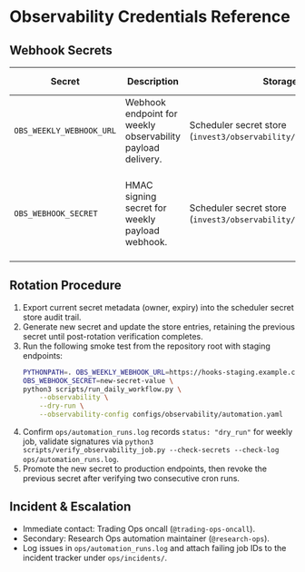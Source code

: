 # Observability Credentials Reference

## Webhook Secrets
| Secret | Description | Storage | Rotation Owner | Rotation Cadence | Notes |
| --- | --- | --- | --- | --- | --- |
| `OBS_WEEKLY_WEBHOOK_URL` | Webhook endpoint for weekly observability payload delivery. | Scheduler secret store (`invest3/observability/weeklies/url`). | Trading Ops (primary), Research Ops (secondary). | Quarterly or on destination change. | Injected at runtime; never committed. Smoke test with dry-run URL before rotation. |
| `OBS_WEBHOOK_SECRET` | HMAC signing secret for weekly payload webhook. | Scheduler secret store (`invest3/observability/weeklies/secret`). | Trading Ops (primary), Research Ops (secondary). | Rotate quarterly; keep previous secret active for 7 days overlap. | Update receiving service allow-list, refresh `ops/weekly_report_history/*.sig` after rotation. |

## Rotation Procedure
1. Export current secret metadata (owner, expiry) into the scheduler secret store audit trail.
2. Generate new secret and update the store entries, retaining the previous secret until post-rotation verification completes.
3. Run the following smoke test from the repository root with staging endpoints:
   ```bash
   PYTHONPATH=. OBS_WEEKLY_WEBHOOK_URL=https://hooks-staging.example.com/observability \
   OBS_WEBHOOK_SECRET=new-secret-value \
   python3 scripts/run_daily_workflow.py \
       --observability \
       --dry-run \
       --observability-config configs/observability/automation.yaml
   ```
4. Confirm `ops/automation_runs.log` records `status: "dry_run"` for weekly job, validate signatures via `python3 scripts/verify_observability_job.py --check-secrets --check-log ops/automation_runs.log`.
5. Promote the new secret to production endpoints, then revoke the previous secret after verifying two consecutive cron runs.

## Incident & Escalation
- Immediate contact: Trading Ops oncall (`@trading-ops-oncall`).
- Secondary: Research Ops automation maintainer (`@research-ops`).
- Log issues in `ops/automation_runs.log` and attach failing job IDs to the incident tracker under `ops/incidents/`.
